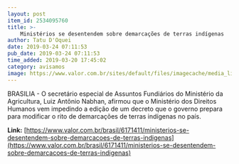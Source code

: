 ```yaml
---
layout: post
item_id: 2534095760
title: >-
    Ministérios se desentendem sobre demarcações de terras indígenas
author: Tatu D'Oquei
date: 2019-03-24 07:11:53
pub_date: 2019-03-24 07:11:53
time_added: 2019-03-20 17:45:02
category: avisamos
image: https://www.valor.com.br/sites/default/files/imagecache/media_library_big_horizontal/fotoweb/1550768419damares.jpg
---
```


BRASILIA - O secretário especial de Assuntos Fundiários do Ministério da Agricultura, Luiz Antônio Nabhan, afirmou que o Ministério dos Direitos Humanos vem impedindo a edição de um decreto que o governo prepara para modificar o rito de demarcações de terras indígenas no país.

**Link:** [https://www.valor.com.br/brasil/6171411/ministerios-se-desentendem-sobre-demarcacoes-de-terras-indigenas](https://www.valor.com.br/brasil/6171411/ministerios-se-desentendem-sobre-demarcacoes-de-terras-indigenas)

